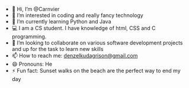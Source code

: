 - 👋 Hi, I’m @Carnvier
- 👀 I’m interested in coding and really fancy technology
- 🌱 I’m currently learning Python and Java  
- 💻 I am a CS student. I have knowledge of html, CSS and C programming.
- 💞️ I’m looking to collaborate on various software development projects and up for the task to learn new skills  
- 📫 How to reach me: denzelkudagrison@gmail.com
- 😄 Pronouns: He
- ⚡ Fun fact: Sunset walks on the beach are the perfect way to end my day

<!---
Carnvier/Carnvier is a ✨ special ✨ repository because its `README.md` (this file) appears on your GitHub profile.
You can click the Preview link to take a look at your changes.
--->
